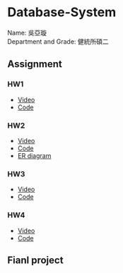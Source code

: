 # Database-System
Name: 吳亞璇  
Department and Grade: 健統所碩二  
## Assignment
### HW1
* [Video](https://youtu.be/7SMTzP11Oko) 
* [Code](https://github.com/YaXuanWu94/Database-System/tree/main/hw1)
### HW2
* [Video](https://youtu.be/2rekMi1uWFU?si=lV_UkNQqcirsiwPG) 
* [Code](https://github.com/YaXuanWu94/Database-System/tree/main/hw2)
* [ER diagram](https://github.com/YaXuanWu94/Database-System/blob/main/hw2/Entity%20Relationship%20Diagram.png)
### HW3
* [Video](https://youtu.be/cVabZbEQ0W0)
* [Code](hw3)
### HW4
* [Video](https://youtu.be/G94wN_20jkY)
* [Code](https://github.com/YaXuanWu94/Database-System/tree/main/hw4)



## Fianl project






